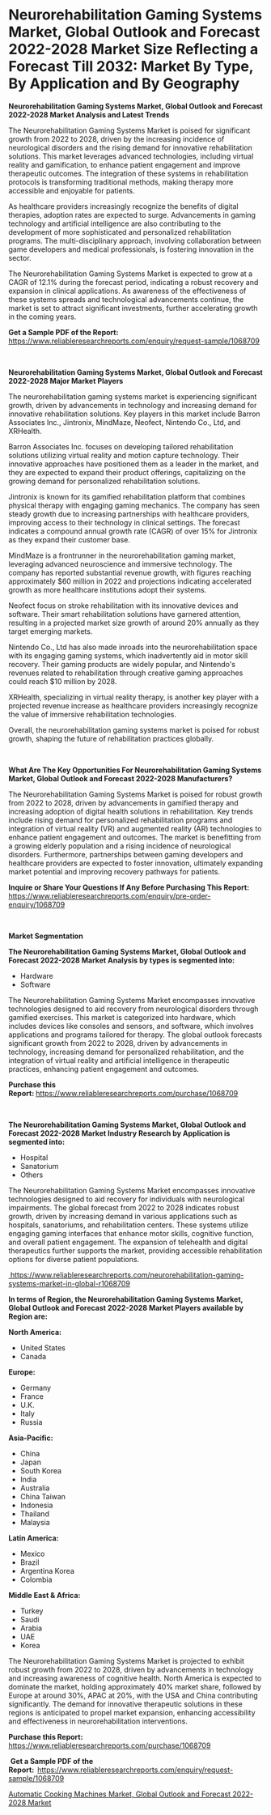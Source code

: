 <p><h1>Neurorehabilitation Gaming Systems Market, Global Outlook and Forecast 2022-2028 Market Size Reflecting a Forecast Till 2032: Market By Type, By Application and By Geography</h1></p><p><strong>Neurorehabilitation Gaming Systems Market, Global Outlook and Forecast 2022-2028 Market Analysis and Latest Trends</strong></p>
<p><p>The Neurorehabilitation Gaming Systems Market is poised for significant growth from 2022 to 2028, driven by the increasing incidence of neurological disorders and the rising demand for innovative rehabilitation solutions. This market leverages advanced technologies, including virtual reality and gamification, to enhance patient engagement and improve therapeutic outcomes. The integration of these systems in rehabilitation protocols is transforming traditional methods, making therapy more accessible and enjoyable for patients.</p><p>As healthcare providers increasingly recognize the benefits of digital therapies, adoption rates are expected to surge. Advancements in gaming technology and artificial intelligence are also contributing to the development of more sophisticated and personalized rehabilitation programs. The multi-disciplinary approach, involving collaboration between game developers and medical professionals, is fostering innovation in the sector.</p><p>The Neurorehabilitation Gaming Systems Market is expected to grow at a CAGR of 12.1% during the forecast period, indicating a robust recovery and expansion in clinical applications. As awareness of the effectiveness of these systems spreads and technological advancements continue, the market is set to attract significant investments, further accelerating growth in the coming years.</p></p>
<p><strong>Get a Sample PDF of the Report:&nbsp;</strong> <a href="https://www.reliableresearchreports.com/enquiry/request-sample/1068709?utm_campaign=2641&utm_medium=2&utm_source=Github&utm_content=ia&utm_term=21032025&utm_id=neurorehabilitation-gaming-systems-market-global-outlook-and-forecast-2022-2028">https://www.reliableresearchreports.com/enquiry/request-sample/1068709</a></p>
<p>&nbsp;</p>
<p><strong>Neurorehabilitation Gaming Systems Market, Global Outlook and Forecast 2022-2028 Major Market Players</strong></p>
<p><p>The neurorehabilitation gaming systems market is experiencing significant growth, driven by advancements in technology and increasing demand for innovative rehabilitation solutions. Key players in this market include Barron Associates Inc., Jintronix, MindMaze, Neofect, Nintendo Co., Ltd, and XRHealth.</p><p>Barron Associates Inc. focuses on developing tailored rehabilitation solutions utilizing virtual reality and motion capture technology. Their innovative approaches have positioned them as a leader in the market, and they are expected to expand their product offerings, capitalizing on the growing demand for personalized rehabilitation solutions.</p><p>Jintronix is known for its gamified rehabilitation platform that combines physical therapy with engaging gaming mechanics. The company has seen steady growth due to increasing partnerships with healthcare providers, improving access to their technology in clinical settings. The forecast indicates a compound annual growth rate (CAGR) of over 15% for Jintronix as they expand their customer base.</p><p>MindMaze is a frontrunner in the neurorehabilitation gaming market, leveraging advanced neuroscience and immersive technology. The company has reported substantial revenue growth, with figures reaching approximately $60 million in 2022 and projections indicating accelerated growth as more healthcare institutions adopt their systems.</p><p>Neofect focus on stroke rehabilitation with its innovative devices and software. Their smart rehabilitation solutions have garnered attention, resulting in a projected market size growth of around 20% annually as they target emerging markets.</p><p>Nintendo Co., Ltd has also made inroads into the neurorehabilitation space with its engaging gaming systems, which inadvertently aid in motor skill recovery. Their gaming products are widely popular, and Nintendo's revenues related to rehabilitation through creative gaming approaches could reach $10 million by 2028.</p><p>XRHealth, specializing in virtual reality therapy, is another key player with a projected revenue increase as healthcare providers increasingly recognize the value of immersive rehabilitation technologies. </p><p>Overall, the neurorehabilitation gaming systems market is poised for robust growth, shaping the future of rehabilitation practices globally.</p></p>
<p>&nbsp;</p>
<p><strong>What Are The Key Opportunities For Neurorehabilitation Gaming Systems Market, Global Outlook and Forecast 2022-2028 Manufacturers?</strong></p>
<p><p>The Neurorehabilitation Gaming Systems Market is poised for robust growth from 2022 to 2028, driven by advancements in gamified therapy and increasing adoption of digital health solutions in rehabilitation. Key trends include rising demand for personalized rehabilitation programs and integration of virtual reality (VR) and augmented reality (AR) technologies to enhance patient engagement and outcomes. The market is benefitting from a growing elderly population and a rising incidence of neurological disorders. Furthermore, partnerships between gaming developers and healthcare providers are expected to foster innovation, ultimately expanding market potential and improving recovery pathways for patients.</p></p>
<p><strong>Inquire or Share Your Questions If Any Before Purchasing This Report:</strong> <a href="https://www.reliableresearchreports.com/enquiry/pre-order-enquiry/1068709?utm_campaign=2641&utm_medium=2&utm_source=Github&utm_content=ia&utm_term=21032025&utm_id=neurorehabilitation-gaming-systems-market-global-outlook-and-forecast-2022-2028">https://www.reliableresearchreports.com/enquiry/pre-order-enquiry/1068709</a></p>
<p>&nbsp;</p>
<p><strong>Market Segmentation</strong></p>
<p><strong>The Neurorehabilitation Gaming Systems Market, Global Outlook and Forecast 2022-2028 Market Analysis by types is segmented into:</strong></p>
<p><ul><li>Hardware</li><li>Software</li></ul></p>
<p><p>The Neurorehabilitation Gaming Systems Market encompasses innovative technologies designed to aid recovery from neurological disorders through gamified exercises. This market is categorized into hardware, which includes devices like consoles and sensors, and software, which involves applications and programs tailored for therapy. The global outlook forecasts significant growth from 2022 to 2028, driven by advancements in technology, increasing demand for personalized rehabilitation, and the integration of virtual reality and artificial intelligence in therapeutic practices, enhancing patient engagement and outcomes.</p></p>
<p><strong>Purchase this Report:&nbsp;</strong><a href="https://www.reliableresearchreports.com/purchase/1068709?utm_campaign=2641&utm_medium=2&utm_source=Github&utm_content=ia&utm_term=21032025&utm_id=neurorehabilitation-gaming-systems-market-global-outlook-and-forecast-2022-2028">https://www.reliableresearchreports.com/purchase/1068709</a></p>
<p>&nbsp;</p>
<p><strong>The Neurorehabilitation Gaming Systems Market, Global Outlook and Forecast 2022-2028 Market Industry Research by Application is segmented into:</strong></p>
<p><ul><li>Hospital</li><li>Sanatorium</li><li>Others</li></ul></p>
<p><p>The Neurorehabilitation Gaming Systems Market encompasses innovative technologies designed to aid recovery for individuals with neurological impairments. The global forecast from 2022 to 2028 indicates robust growth, driven by increasing demand in various applications such as hospitals, sanatoriums, and rehabilitation centers. These systems utilize engaging gaming interfaces that enhance motor skills, cognitive function, and overall patient engagement. The expansion of telehealth and digital therapeutics further supports the market, providing accessible rehabilitation options for diverse patient populations.</p></p>
<p><a href="https://www.reliableresearchreports.com/neurorehabilitation-gaming-systems-market-in-global-r1068709?utm_campaign=2641&utm_medium=2&utm_source=Github&utm_content=ia&utm_term=21032025&utm_id=neurorehabilitation-gaming-systems-market-global-outlook-and-forecast-2022-2028">&nbsp;https://www.reliableresearchreports.com/neurorehabilitation-gaming-systems-market-in-global-r1068709</a></p>
<p><strong>In terms of Region, the Neurorehabilitation Gaming Systems Market, Global Outlook and Forecast 2022-2028 Market Players available by Region are:</strong></p>
<p>
    <p> <strong> North America: </strong>
        <ul>
            <li>United States</li>
            <li>Canada</li>
        </ul>
        </p> 
    <p> <strong> Europe: </strong>
        <ul>
            <li>Germany</li>
            <li>France</li>
            <li>U.K.</li>
            <li>Italy</li>
            <li>Russia</li>
        </ul>
        </p> 
    <p> <strong> Asia-Pacific: </strong>
        <ul>
            <li>China</li>
            <li>Japan</li>
            <li>South Korea</li>
            <li>India</li>
            <li>Australia</li>
            <li>China Taiwan</li>
            <li>Indonesia</li>
            <li>Thailand</li>
            <li>Malaysia</li>
        </ul>
        </p> 
    <p> <strong> Latin America: </strong>
        <ul>
            <li>Mexico</li>
            <li>Brazil</li>
            <li>Argentina Korea</li>
            <li>Colombia</li>
        </ul>
        </p> 
    <p> <strong> Middle East & Africa: </strong>
        <ul>
            <li>Turkey</li>
            <li>Saudi</li>
            <li>Arabia</li>
            <li>UAE</li>
            <li>Korea</li>
        </ul>
    </p>
    </p>
<p><p>The Neurorehabilitation Gaming Systems Market is projected to exhibit robust growth from 2022 to 2028, driven by advancements in technology and increasing awareness of cognitive health. North America is expected to dominate the market, holding approximately 40% market share, followed by Europe at around 30%, APAC at 20%, with the USA and China contributing significantly. The demand for innovative therapeutic solutions in these regions is anticipated to propel market expansion, enhancing accessibility and effectiveness in neurorehabilitation interventions.</p></p>
<p><strong>Purchase this Report: </strong><a href="https://www.reliableresearchreports.com/purchase/1068709?utm_campaign=2641&utm_medium=2&utm_source=Github&utm_content=ia&utm_term=21032025&utm_id=neurorehabilitation-gaming-systems-market-global-outlook-and-forecast-2022-2028">https://www.reliableresearchreports.com/purchase/1068709</a></p>
<p>&nbsp;<strong>Get a Sample PDF of the Report:&nbsp;&nbsp;</strong><a href="https://www.reliableresearchreports.com/enquiry/request-sample/1068709?utm_campaign=2641&utm_medium=2&utm_source=Github&utm_content=ia&utm_term=21032025&utm_id=neurorehabilitation-gaming-systems-market-global-outlook-and-forecast-2022-2028">https://www.reliableresearchreports.com/enquiry/request-sample/1068709</a></p>
<p><strong></strong></p>
<p><p><a href="https://github.com/guinoopandam/Market-Research-Report-List-1/blob/main/automatic-cooking-machines-market-global-outlook-and-forecast-2022-2028-market.md?utm_campaign=2641&utm_medium=2&utm_source=Github&utm_content=ia&utm_term=21032025&utm_id=neurorehabilitation-gaming-systems-market-global-outlook-and-forecast-2022-2028">Automatic Cooking Machines Market, Global Outlook and Forecast 2022-2028 Market</a></p></p>